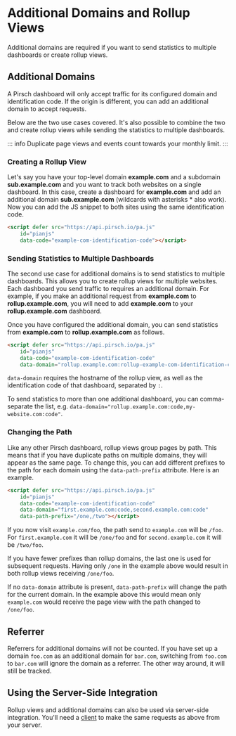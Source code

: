 # Additional Domains and Rollup Views

Additional domains are required if you want to send statistics to multiple dashboards or create rollup views.

## Additional Domains

A Pirsch dashboard will only accept traffic for its configured domain and identification code. If the origin is different, you can add an additional domain to accept requests.

Below are the two use cases covered. It's also possible to combine the two and create rollup views while sending the statistics to multiple dashboards.

::: info
Duplicate page views and events count towards your monthly limit.
:::

### Creating a Rollup View

Let's say you have your top-level domain **example.com** and a subdomain **sub.example.com** and you want to track both websites on a single dashboard. In this case, create a dashboard for **example.com** and add an additional domain **sub.example.com** (wildcards with asterisks * also work). Now you can add the JS snippet to both sites using the same identification code.

```html
<script defer src="https://api.pirsch.io/pa.js" 
    id="pianjs" 
    data-code="example-com-identification-code"></script>
```

### Sending Statistics to Multiple Dashboards

The second use case for additional domains is to send statistics to multiple dashboards. This allows you to create rollup views for multiple websites. Each dashboard you send traffic to requires an additional domain. For example, if you make an additional request from **example.com** to **rollup.example.com**, you will need to add **example.com** to your **rollup.example.com** dashboard.

Once you have configured the additional domain, you can send statistics from **example.com** to **rollup.example.com** as follows.

```html
<script defer src="https://api.pirsch.io/pa.js" 
    id="pianjs" 
    data-code="example-com-identification-code"
    data-domain="rollup.example.com:rollup-example-com-identification-code"></script>
```

`data-domain` requires the hostname of the rollup view, as well as the identification code of that dashboard, separated by `:`.

To send statistics to more than one additional dashboard, you can comma-separate the list, e.g. `data-domain="rollup.example.com:code,my-website.com:code"`.

### Changing the Path

Like any other Pirsch dashboard, rollup views group pages by path. This means that if you have duplicate paths on multiple domains, they will appear as the same page. To change this, you can add different prefixes to the path for each domain using the `data-path-prefix` attribute. Here is an example.

```html
<script defer src="https://api.pirsch.io/pa.js" 
    id="pianjs" 
    data-code="example-com-identification-code"
    data-domain="first.example.com:code,second.example.com:code"
    data-path-prefix="/one,/two"></script>
```

If you now visit `example.com/foo`, the path send to `example.com` will be `/foo`. For `first.example.com` it will be `/one/foo` and for `second.example.com` it will be `/two/foo`.

If you have fewer prefixes than rollup domains, the last one is used for subsequent requests. Having only `/one` in the example above would result in both rollup views receiving `/one/foo`.

If no `data-domain` attribute is present, `data-path-prefix` will change the path for the current domain. In the example above this would mean only `example.com` would receive the page view with the path changed to `/one/foo`.

## Referrer

Referrers for additional domains will not be counted. If you have set up a domain `foo.com` as an additional domain for `bar.com`, switching from `foo.com` to `bar.com` will ignore the domain as a referrer. The other way around, it will still be tracked.

## Using the Server-Side Integration

Rollup views and additional domains can also be used via server-side integration. You'll need a [client](/api-sdks/api#creating-a-client) to make the same requests as above from your server.

